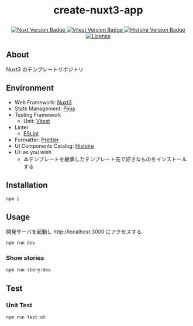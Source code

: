 <h1 align="center">
  <p>create-nuxt3-app</p>
</h1>

<p align="center">
  <a href="https://github.com/nuxt/nuxt">
    <img
      src="https://img.shields.io/badge/nuxt-v3.6.5-00DC82.svg?style=plastic&logo=nuxt.js"
      alt="Nuxt Version Badge"
    />
  </a>
  <a href="https://github.com/vitest-dev/vitest">
    <img
      src="https://img.shields.io/badge/Vitest-v0.34.1-6E9F18.svg?style=plastic&logo=vitest"
      alt="Vitest Version Badge"
    />
  </a>
  <a href="https://github.com/histoire-dev/histoire">
    <img
      src="https://img.shields.io/badge/Histoire-v0.16.5-10B981.svg?style=plastic&logo=histoire"
      alt="Histoire Version Badge"
    />
  </a>
  </a>
  <a href="./LICENSE">
    <img src="https://img.shields.io/github/license/Shimpei-GANGAN/create-nuxt3-app.svg?style=plastic&color=28CFFD" alt="License">
  </a>
</p>

## About

Nuxt3 のテンプレートリポジトリ

## Environment

- Web Framework: [Nuxt3](https://nuxt.com/)
- State Management: [Pinia](https://pinia.vuejs.org/)
- Testing Framework
  - Unit: [Vitest](https://vitest.dev/)
- Linter
  - [ESLint](https://eslint.org/)
- Formatter: [Prettier](https://prettier.io/)
- UI Components Catalog: [Histoire](https://histoire.dev/)
- UI: as you wish
  - 本テンプレートを継承したテンプレート先で好きなものをインストールする

## Installation

```bash
npm i
```

## Usage

開発サーバを起動し http://localhost:3000 にアクセスする.

```bash
npm run dev
```

### Show stories

```bash
npm run story:dev
```

## Test

### Unit Test

```bash
npm run test:ut
```
